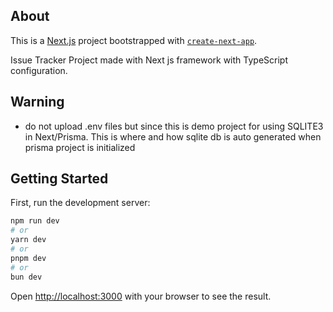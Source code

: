 ## About

This is a [Next.js](https://nextjs.org/) project bootstrapped with [`create-next-app`](https://github.com/vercel/next.js/tree/canary/packages/create-next-app).

Issue Tracker Project made with Next js framework with TypeScript configuration.

## Warning

- do not upload .env files but since this is demo project for using SQLITE3 in Next/Prisma. This is where
  and how sqlite db is auto generated when prisma project is initialized

## Getting Started

First, run the development server:

```bash
npm run dev
# or
yarn dev
# or
pnpm dev
# or
bun dev
```

Open [http://localhost:3000](http://localhost:3000) with your browser to see the result.
